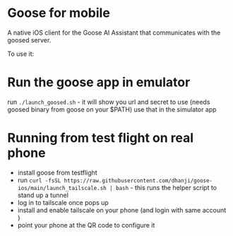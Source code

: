 # Goose for mobile

A native iOS client for the Goose AI Assistant that communicates with the goosed server.

To use it:

# Run the goose app in emulator

run `./launch_goosed.sh` - it will show you url and secret to use (needs goosed binary from goose on your $PATH)
use that in the simulator app

# Running from test flight on real phone

* install goose from testflight
* run `curl -fsSL https://raw.githubusercontent.com/dhanji/goose-ios/main/launch_tailscale.sh | bash` - this runs the helper script to stand up a tunnel
* log in to tailscale once pops up
* install and enable tailscale on your phone (and login with same account )
* point your phone at the QR code to configure it
